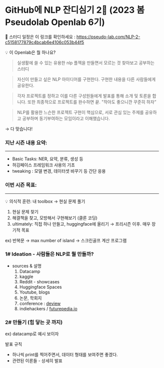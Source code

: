 
# GitHub에 NLP 잔디심기 2👋 (2023 봄 Pseudolab Openlab 6기)  
🔭 스터디 일정은 이 링크를 확인하세요 : https://pseudo-lab.com/NLP-2-c5158177879c4bcab6e4106c053b44f5





<aside>
💡 이 Openlab은 뭘 하나요?

</aside>

> 실생활에 쓸 수 있는 유용한 nlp 플젝을 만들면서 모르는 것 찾아보고 공부하는 스터디
> 

> 자신이 만들고 싶은 NLP 아이디어를 구현한다. 구현한 내용을 다른 사람들에게 공유한다.
> 

> 각자 프로젝트를 정하고 이를 다른 구성원들에게 발표를 통해 소개 및 토론을 합니다.  또한 최종적으로 프로젝트를 완수하면 끝. "작아도 좋으니깐 꾸준히 하자”
> 

> NLP를 활용한 느슨한 프로젝트 구현이 핵심으로, 서로 관심 있는 주제를 공유하고 공부하며 동기부여하는 모임이라고 이해했습니다.
> 

→ 다 맞습니다! 

### 지난 시즌 내용 요약:

---

- Basic Tasks: NER, 요약, 분류, 생성 등
- 허깅페이스 프레임워크 사용의 기초
- tweaking : 모델 변경, 데이터셋 바꾸기 등 간단 응용

### 이번 시즌 목표:

---

<aside>
💡 의식적 훈련: 내 toolbox → 현실 문제 풀기

</aside>

1. 현실 문제 찾기 
2. 해결책을 찾고, 모방해서 구현해보기 (클론 코딩)
3. ultimately: 직접 하나 만들고, huggingface에 올리기 → 프리시즌 이후. 매우 장기적 목표 

ex) 반복문 → max number of island → 스크린골프 계산 프로그램 

### 1# Ideation - 사람들은 NLP로 뭘 만들까?

- sources &  설명
    1. Datacamp
    2. kaggle 
    3. Reddit - showcases
    4. Huggingface Spaces
    5. Youtube, blogs
    6. 논문, 학회지
    7. conference : [deview](https://deview.kr/2023)
    8. indiehackers / [futurepedia.io](http://futurepedia.io) 



### 2# 만들기 (힘 닿는 곳 까지)

ex) datacamp로 예시 보이자

발표 규칙

- 하나씩 print를 찍어주면서, 데이터 형태를 보여주면 좋겠다.
- 관련된 이론들 - 상세히 발표

